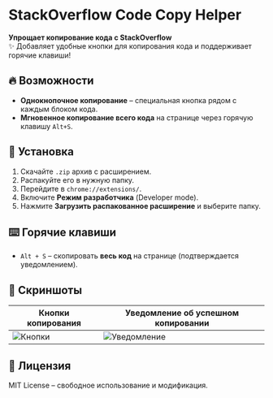 # StackOverflow Code Copy Helper

**Упрощает копирование кода с StackOverflow**  
✨ Добавляет удобные кнопки для копирования кода и поддерживает горячие клавиши!

## 🔥 Возможности
- **Однокнопочное копирование** – специальная кнопка рядом с каждым блоком кода.
- **Мгновенное копирование всего кода** на странице через горячую клавишу `Alt+S`.

## 🚀 Установка
1. Скачайте `.zip` архив с расширением.
2. Распакуйте его в нужную папку.
3. Перейдите в `chrome://extensions/`.
4. Включите **Режим разработчика** (Developer mode).
5. Нажмите **Загрузить распакованное расширение** и выберите папку.

## ⌨️ Горячие клавиши
- `Alt + S` – скопировать **весь код** на странице (подтверждается уведомлением).

## 📸 Скриншоты
| Кнопки копирования | Уведомление об успешном копировании |
|--------------------|-------------------------------------|
| ![Кнопки](https://example.com/buttons.png) | ![Уведомление](https://example.com/notification.png) |

## 📜 Лицензия
MIT License – свободное использование и модификация.
